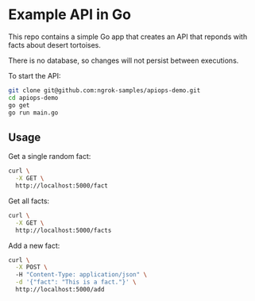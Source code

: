 # Example API in Go

This repo contains a simple Go app that creates an API that reponds with facts about desert tortoises.

There is no database, so changes will not persist between executions.

To start the API:

```bash
git clone git@github.com:ngrok-samples/apiops-demo.git
cd apiops-demo
go get
go run main.go
```

## Usage

Get a single random fact:

```bash
curl \
  -X GET \
  http://localhost:5000/fact
```

Get all facts:

```bash
curl \
  -X GET \
  http://localhost:5000/facts
```

Add a new fact:

```bash
curl \
  -X POST \ 
  -H "Content-Type: application/json" \
  -d '{"fact": "This is a fact."}' \    
  http://localhost:5000/add
```
